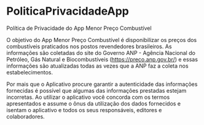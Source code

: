# PoliticaPrivacidadeApp
Política de Privacidade do App Menor Preço Combustível

O objetivo do App Menor Preço Combustível é disponibilizar os preços dos combustíveis praticados nos postos revendedores brasileiros. As informações são coletadas do site do Governo ANP - Agência Nacional do Petróleo, Gás Natural e Biocombustíveis (https://preco.anp.gov.br/) e essas informações são atualizadas todas as vezes que a ANP faz a coleta nos estabelecimentos.

Por mais que o Aplicativo procure garantir a autenticidade das informações fornecidas é possível que algumas das informações prestadas estejam incorretas. Ao utilizar o aplicativo você concorda com os termos apresentados e assume o ônus da utilização dos dados fornecidos e isentam o aplicativo e todos os seus responsáveis, editores e colaboradores.
